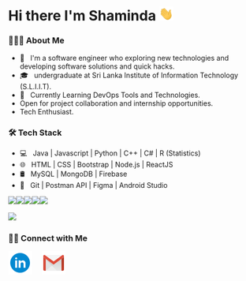 <h1 lign="center"> Hi there I'm Shaminda <img src="https://github.com/Shaminda97/CryptoInfo/blob/master/src/Hi.gif" width="29px"> </h1>
<h3> 👨🏻‍💻 About Me </h3>

- 🤔 &nbsp; I'm a software engineer who exploring new technologies and developing software solutions and quick hacks.
- 🎓 &nbsp; undergraduate at Sri Lanka Institute of Information Technology (S.L.I.I.T).
- 🌱 &nbsp; Currently Learning DevOps Tools and Technologies.
- Open for project collaboration and internship opportunities. 
- Tech Enthusiast. 


<h3>🛠 Tech Stack </h3>

- 💻 &nbsp; Java | Javascript | Python | C++ | C# | R (Statistics)
- 🌐 &nbsp; HTML | CSS | Bootstrap | Node.js | ReactJS
- 🛢 &nbsp; MySQL | MongoDB | Firebase
- 🔧 &nbsp; Git | Postman API | Figma | Android Studio

<p align="left">
  <img src="https://media3.giphy.com/media/kdFc8fubgS31b8DsVu/giphy.webp" width="50"><img src="https://media3.giphy.com/media/ln7z2eWriiQAllfVcn/200w.webp" width="50"><img src="https://i.giphy.com/media/LMt9638dO8dftAjtco/200.webp" width="50"><img src="https://i.giphy.com/media/eNAsjO55tPbgaor7ma/200w.webp" width="50"><img src="https://i.giphy.com/media/IdyAQJVN2kVPNUrojM/200.webp" width="50">
</p>
 <a href="https://github.com/Shaminda97/website">
  <img src="https://github-readme-stats.vercel.app/api/top-langs/?username=Shaminda97&layout=compact&theme=dark" />
</a>
</p>

  

<h3>🤝🏻 Connect with Me</h3>

<p align="left">
<a href="https://www.linkedin.com/in/shaminda-pethiyagoda-84244015a/"><img src="https://github.com/sarthak77/sarthak77/blob/master/icons/icons8-linkedin-circled-48.png" alt="LinkedIn"></a> &nbsp; &nbsp;
<a href="mailto:shaminda.u.b.p@gmail.com"><img src="https://github.com/sarthak77/sarthak77/blob/master/icons/icons8-gmail-48.png" alt="Gmail"></a> &nbsp; &nbsp;
</p>



<!--
**Shaminda97/Shaminda97** is a ✨ _special_ ✨ repository because its `README.md` (this file) appears on your GitHub profile.

Here are some ideas to get you started:

- 🔭 I’m currently working on ...
- 🌱 I’m currently learning ...
- 👯 I’m looking to collaborate on ...
- 🤔 I’m looking for help with ...
- 💬 Ask me about ...
- 📫 How to reach me: ...
- 😄 Pronouns: ...
- ⚡ Fun fact: ...
-->
